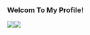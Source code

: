 ### Welcom To My Profile!
<p>
<img src="https://github-readme-stats.vercel.app/api?username=gilanq24&show_icons=true&theme=radical"/><img src="https://github-readme-stats.vercel.app/api/top-langs/?username=gilanq24&theme=radical&layout=compact"/>
</p>
